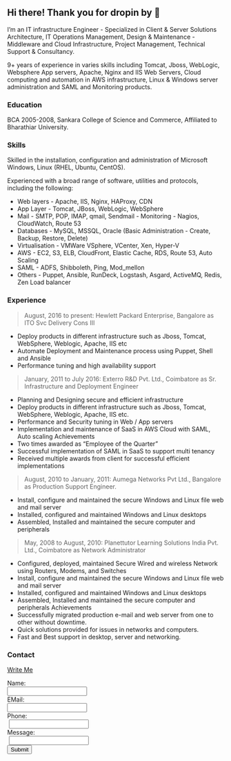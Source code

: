 ## Hi there! Thank you for dropin by 🙂

I’m an IT infrastructure Engineer - Specialized in Client & Server Solutions Architecture, IT Operations Management, Design & Maintenance - Middleware and Cloud Infrastructure, Project Management, Technical Support & Consultancy. 

9+ years of experience in varies skills including Tomcat, Jboss, WebLogic, Websphere App servers, Apache, Nginx and IIS Web Servers, Cloud computing and automation in AWS infrastructure, Linux & Windows server administration and SAML and Monitoring products.

### Education

BCA 2005-2008,
Sankara College of Science and Commerce, Affiliated to Bharathiar University.

### Skills

Skilled in the installation, configuration and administration of Microsoft Windows, Linux
(RHEL, Ubuntu, CentOS). 

Experienced with a broad range of software, utilities and protocols, including the following:

  - Web layers - Apache, IIS, Nginx, HAProxy, CDN
  - App Layer - Tomcat, JBoss, WebLogic, WebSphere
  - Mail - SMTP, POP, IMAP, qmail, Sendmail  - Monitoring - Nagios, CloudWatch, Route 53
  - Databases - MySQL, MSSQL, Oracle (Basic Administration - Create, Backup, Restore, Delete)
  - Virtualisation - VMWare VSphere, VCenter, Xen, Hyper-V
  - AWS - EC2, S3, ELB, CloudFront, Elastic Cache, RDS, Route 53, Auto Scaling
  - SAML - ADFS, Shibboleth, Ping, Mod_mellon
  - Others - Puppet, Ansible, RunDeck, Logstash, Asgard, ActiveMQ, Redis, Zen Load balancer

### Experience

> August, 2016 to present: Hewlett Packard Enterprise, Bangalore as
ITO Svc Delivery Cons III

- Deploy products in different infrastructure such as Jboss, Tomcat, WebSphere, Weblogic, Apache, IIS etc
- Automate Deployment and Maintenance process using Puppet, Shell and Ansible
- Performance tuning and high availability support

> January, 2011 to July 2016: Exterro R&D Pvt. Ltd., Coimbatore as
Sr. Infrastructure and Deployment Engineer

- Planning and Designing secure and efficient infrastructure
- Deploy products in different infrastructure such as Jboss, Tomcat, WebSphere, Weblogic, Apache, IIS etc.
- Performance and Security tuning in Web / App servers
- Implementation and maintenance of SaaS in AWS Cloud with SAML, Auto scaling Achievements
- Two times awarded as “Employee of the Quarter”
- Successful implementation of SAML in SaaS to support multi tenancy
- Received multiple awards from client for successful efficient implementations

> August, 2010 to January, 2011: Aumega Networks Pvt Ltd., Bangalore as
Production Support Engineer.

- Install, configure and maintained the secure Windows and Linux file web and mail server
- Installed, configured and maintained Windows and Linux desktops
- Assembled, Installed and maintained the secure computer and peripherals

> May, 2008 to August, 2010: Planettutor Learning Solutions India Pvt. Ltd., Coimbatore as
Network Administrator

- Configured, deployed, maintained Secure Wired and wireless Network using Routers, Modems, and Switches
- Install, configure and maintained the secure Windows and Linux file web and mail server
- Installed, configured and maintained Windows and Linux desktops
- Assembled, Installed and maintained the secure computer and peripherals Achievements
- Successfully migrated production e-mail and web server from one to other without downtime.
- Quick solutions provided for issues in networks and computers.
- Fast and Best support in desktop, server and networking.


### Contact
 [Write Me](mailto:contact@thiyagarajan.in)
 
 <script src="assets/js/jquery.min.js"></script>
<script type="text/javascript">var submitted=false;</script>
<script type="text/javascript">
$('#gform').on('submit', function(e) {
  $('#gform *').fadeOut(2000);
  $('#gform').prepend('Your submission has been processed...');
  });
</script>
 
 <div class="container">
 <form name="gform" id="gform" enctype="text/plain" action="https://docs.google.com/forms/d/e/1FAIpQLSc-u_IT4-b8ND8v2THj7Rm3k5yFLk8ufWVcW0NOkAm3j2Spng/viewform?usp=pp_url&entry.2005620554=Name&entry.1045781291=valid@email.com&entry.1166974658&entry.839337160=You+Message+to+Me" target="hidden_iframe" onsubmit="submitted=true;">
  Name:<br>
  <input type="text" name="entry.810989529" id="entry.2005620554"><br>
  EMail:<br>
  <input type="text" name="entry.463380756" id="entry.1045781291"><br>
  Phone:<br>
  <input type="text" name="entry.810989529" id="entry.1045781291"><br>
  Message:<br>
  <input type="textarea" name="entry.810989529" id="entry.839337160"><br>
  <input type="submit" value="Submit">
</form>

<iframe name="hidden_iframe" id="hidden_iframe" style="display:none;" onload="if(submitted) {}"></iframe>
</div>
